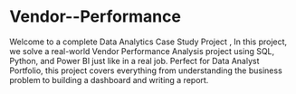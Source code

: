 # Vendor--Performance
Welcome to a complete Data Analytics Case Study Project , In this project, we solve a real-world Vendor Performance Analysis project using SQL, Python, and Power BI just like in a real job. Perfect for Data Analyst Portfolio, this project covers everything from understanding the business problem to building a dashboard and writing a report.
